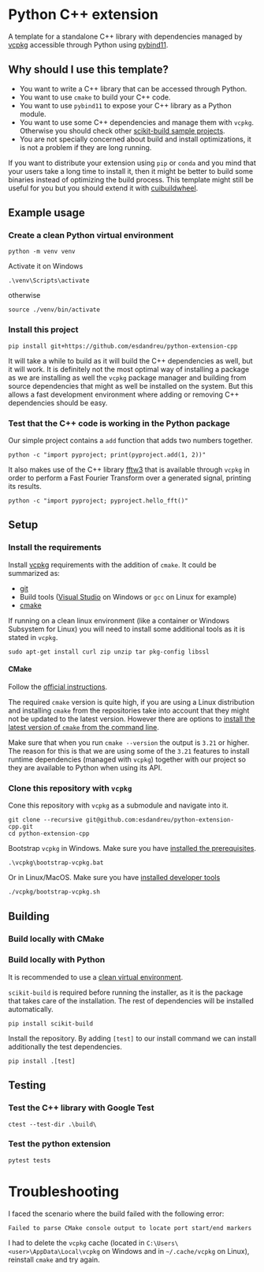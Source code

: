 # Python C++ extension
A template for a standalone C++ library with dependencies managed by
[vcpkg](https://github.com/microsoft/vcpkg) accessible through Python using
[pybind11](https://github.com/pybind/pybind11).

## Why should I use this template?
- You want to write a C++ library that can be accessed through Python.
- You want to use `cmake` to build your C++ code.
- You want to use `pybind11` to expose your C++ library as a Python module.
- You want to use some C++ dependencies and manage them with `vcpkg`. Otherwise
  you should check other [scikit-build sample
  projects](https://github.com/scikit-build/scikit-build-sample-projects).
- You are not specially concerned about build and install optimizations, it is
  not a problem if they are long running.

If you want to distribute your extension using `pip` or `conda` and you mind
that your users take a long time to install it, then it might be better to
build some binaries instead of optimizing the build process. This template
might still be useful for you but you should extend it with
[cuibuildwheel](https://github.com/pypa/cibuildwheel).


## Example usage

### Create a clean Python virtual environment
```
python -m venv venv
```
Activate it on Windows
```
.\venv\Scripts\activate
```
otherwise
```
source ./venv/bin/activate
```

### Install this project
```
pip install git+https://github.com/esdandreu/python-extension-cpp
```
It will take a while to build as it will build the C++ dependencies as well,
but it will work. It is definitely not the most optimal way of installing a
package as we are installing as well the `vcpkg` package manager and building
from source dependencies that might as well be installed on the system. But
this allows a fast development environment where adding or removing C++
dependencies should be easy.

### Test that the C++ code is working in the Python package
Our simple project contains a `add` function that adds two numbers together.
```
python -c "import pyproject; print(pyproject.add(1, 2))"
```

It also makes use of the C++ library
[fftw3](https://github.com/FFTW/fftw3.git) that is available through `vcpkg`
in order to perform a Fast Fourier Transform over a generated signal, printing
its results.
```
python -c "import pyproject; pyproject.hello_fft()"
```

## Setup
### Install the requirements
Install [vcpkg](https://github.com/microsoft/vcpkg) requirements with the
addition of `cmake`. It could be summarized as:
- [git](https://git-scm.com/downloads)
- Build tools ([Visual
  Studio](https://docs.microsoft.com/en-us/visualstudio/install/install-visual-studio)
  on Windows or `gcc` on Linux for example)
- [cmake](#cmake)

If running on a clean linux environment (like a container or Windows Subsystem
for Linux) you will need to install some additional tools as it is stated in
`vcpkg`.
```
sudo apt-get install curl zip unzip tar pkg-config libssl
```
#### CMake
Follow the [official instructions](https://cmake.org/install/).

The required `cmake` version is quite high, if you are using a Linux
distribution and installing `cmake` from the repositories take into account
that they might not be updated to the latest version. However there are options
to [install the latest version of `cmake` from the command
line](https://askubuntu.com/a/865294).

Make sure that when you run `cmake --version` the output is `3.21` or higher.
The reason for this is that we are using some of the `3.21` features to install
runtime dependencies (managed with `vcpkg`) together with our project so they
are available to Python when using its API.

### Clone this repository with `vcpkg`

Cone this repository with `vcpkg` as a submodule and navigate into it.
```
git clone --recursive git@github.com:esdandreu/python-extension-cpp.git
cd python-extension-cpp
```

Bootstrap `vcpkg` in Windows. Make sure you have [installed the
prerequisites](https://github.com/microsoft/vcpkg).
```
.\vcpkg\bootstrap-vcpkg.bat
```

Or in Linux/MacOS. Make sure you have [installed developer
tools](https://github.com/microsoft/vcpkg)
```
./vcpkg/bootstrap-vcpkg.sh
```

## Building

### Build locally with CMake
### Build locally with Python

It is recommended to use a [clean virtual
environment](#create-a-clean-python-virtual-environment).

`scikit-build` is required before running the installer, as it is the package
that takes care of the installation. The rest of dependencies will be installed
automatically.

```
pip install scikit-build
```

Install the repository. By adding `[test]` to our install command we can
install additionally the test dependencies.
```
pip install .[test]
```


## Testing

### Test the C++ library with Google Test

```
ctest --test-dir .\build\
```

### Test the python extension

```
pytest tests
```

# Troubleshooting
I faced the scenario where the build failed with the following error:
```
Failed to parse CMake console output to locate port start/end markers
```
I had to delete the `vcpkg` cache (located in
`C:\Users\<user>\AppData\Local\vcpkg` on Windows and in `~/.cache/vcpkg` on
Linux), reinstall `cmake` and try again.